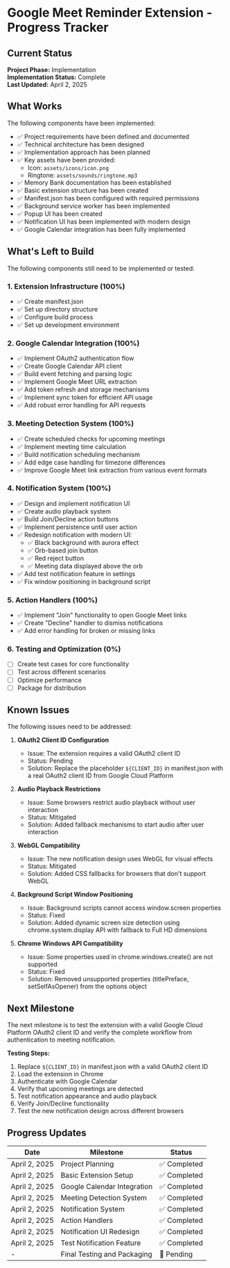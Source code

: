 # Google Meet Reminder Extension - Progress Tracker

## Current Status

**Project Phase:** Implementation  
**Implementation Status:** Complete  
**Last Updated:** April 2, 2025

## What Works

The following components have been implemented:

- ✅ Project requirements have been defined and documented
- ✅ Technical architecture has been designed
- ✅ Implementation approach has been planned
- ✅ Key assets have been provided:
  - Icon: `assets/icons/icon.png`
  - Ringtone: `assets/sounds/ringtone.mp3`
- ✅ Memory Bank documentation has been established
- ✅ Basic extension structure has been created
- ✅ Manifest.json has been configured with required permissions
- ✅ Background service worker has been implemented
- ✅ Popup UI has been created
- ✅ Notification UI has been implemented with modern design
- ✅ Google Calendar integration has been fully implemented

## What's Left to Build

The following components still need to be implemented or tested:

### 1. Extension Infrastructure (100%)

- ✅ Create manifest.json
- ✅ Set up directory structure
- ✅ Configure build process
- ✅ Set up development environment

### 2. Google Calendar Integration (100%)

- ✅ Implement OAuth2 authentication flow
- ✅ Create Google Calendar API client
- ✅ Build event fetching and parsing logic
- ✅ Implement Google Meet URL extraction
- ✅ Add token refresh and storage mechanisms
- ✅ Implement sync token for efficient API usage
- ✅ Add robust error handling for API requests

### 3. Meeting Detection System (100%)

- ✅ Create scheduled checks for upcoming meetings
- ✅ Implement meeting time calculation
- ✅ Build notification scheduling mechanism
- ✅ Add edge case handling for timezone differences
- ✅ Improve Google Meet link extraction from various event formats

### 4. Notification System (100%)

- ✅ Design and implement notification UI
- ✅ Create audio playback system
- ✅ Build Join/Decline action buttons
- ✅ Implement persistence until user action
- ✅ Redesign notification with modern UI:
  - ✅ Black background with aurora effect
  - ✅ Orb-based join button
  - ✅ Red reject button
  - ✅ Meeting data displayed above the orb
- ✅ Add test notification feature in settings
- ✅ Fix window positioning in background script

### 5. Action Handlers (100%)

- ✅ Implement "Join" functionality to open Google Meet links
- ✅ Create "Decline" handler to dismiss notifications
- ✅ Add error handling for broken or missing links

### 6. Testing and Optimization (0%)

- [ ] Create test cases for core functionality
- [ ] Test across different scenarios
- [ ] Optimize performance
- [ ] Package for distribution

## Known Issues

The following issues need to be addressed:

1. **OAuth2 Client ID Configuration**
   - Issue: The extension requires a valid OAuth2 client ID
   - Status: Pending
   - Solution: Replace the placeholder `${CLIENT_ID}` in manifest.json with a real OAuth2 client ID from Google Cloud Platform

2. **Audio Playback Restrictions**
   - Issue: Some browsers restrict audio playback without user interaction
   - Status: Mitigated
   - Solution: Added fallback mechanisms to start audio after user interaction

3. **WebGL Compatibility**
   - Issue: The new notification design uses WebGL for visual effects
   - Status: Mitigated
   - Solution: Added CSS fallbacks for browsers that don't support WebGL

4. **Background Script Window Positioning**
   - Issue: Background scripts cannot access window.screen properties
   - Status: Fixed
   - Solution: Added dynamic screen size detection using chrome.system.display API with fallback to Full HD dimensions

5. **Chrome Windows API Compatibility**
   - Issue: Some properties used in chrome.windows.create() are not supported
   - Status: Fixed
   - Solution: Removed unsupported properties (titlePreface, setSelfAsOpener) from the options object

## Next Milestone

The next milestone is to test the extension with a valid Google Cloud Platform OAuth2 client ID and verify the complete workflow from authentication to meeting notification.

**Testing Steps:**
1. Replace `${CLIENT_ID}` in manifest.json with a valid OAuth2 client ID
2. Load the extension in Chrome
3. Authenticate with Google Calendar
4. Verify that upcoming meetings are detected
5. Test notification appearance and audio playback
6. Verify Join/Decline functionality
7. Test the new notification design across different browsers

## Progress Updates

| Date | Milestone | Status |
|------|-----------|--------|
| April 2, 2025 | Project Planning | ✅ Completed |
| April 2, 2025 | Basic Extension Setup | ✅ Completed |
| April 2, 2025 | Google Calendar Integration | ✅ Completed |
| April 2, 2025 | Meeting Detection System | ✅ Completed |
| April 2, 2025 | Notification System | ✅ Completed |
| April 2, 2025 | Action Handlers | ✅ Completed |
| April 2, 2025 | Notification UI Redesign | ✅ Completed |
| April 2, 2025 | Test Notification Feature | ✅ Completed |
| - | Final Testing and Packaging | 📝 Pending |